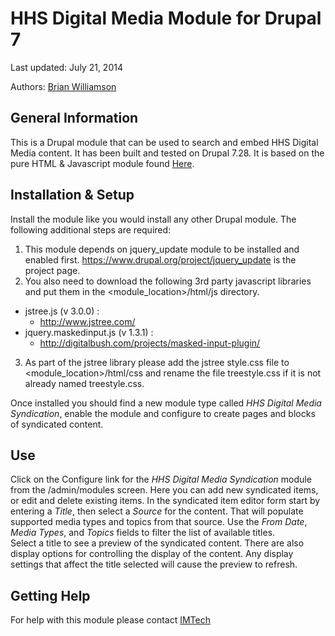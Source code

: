 HHS Digital Media Module for Drupal 7
================

Last updated: July 21, 2014

Authors: [Brian Williamson](http://www.github.com/bhwilliamson)

## General Information
This is a Drupal module that can be used to search and embed HHS Digital 
Media content.  It has been built and tested on Drupal 7.28.  It is based 
on the pure HTML & Javascript module found 
[Here](https://github.com/HHSDigitalMediaAPIPlatform/HHSDigitalMediaModuleHTML).

## Installation & Setup
Install the module like you would install any other Drupal module.
The following additional steps are required:
1. This module depends on jquery_update module to be installed and enabled first.
https://www.drupal.org/project/jquery_update is the project page.
2. You also need to download the following 3rd party javascript libraries
and put them in the <module_location>/html/js directory.
  * jstree.js (v 3.0.0) : 
    * http://www.jstree.com/
  * jquery.maskedinput.js (v 1.3.1) : 
    * http://digitalbush.com/projects/masked-input-plugin/
3. As part of the jstree library please add the jstree style.css file
to <module_location>/html/css and rename the file treestyle.css if
it is not already named treestyle.css.

Once installed you should find a new module type called 
*HHS Digital Media Syndication*, enable the module 
and configure to create pages and blocks of syndicated content.

## Use
Click on the Configure link for the *HHS Digital Media Syndication* module from 
the /admin/modules screen.  Here you can add new syndicated items, or edit 
and delete existing items.  In the syndicated item editor form start by entering
 a *Title*, then select a *Source* for the content.  That will populate 
supported media types and topics from that source.  Use the *From Date*, 
*Media Types*, and *Topics* fields to filter the list of available titles.  
Select a title to see a preview of the syndicated content.  There are also 
display options for controlling the display of the content.  Any display 
settings that affect the title selected will cause the preview to refresh.

## Getting Help
For help with this module please contact [IMTech](mailto:imtech@cdc.gov)

